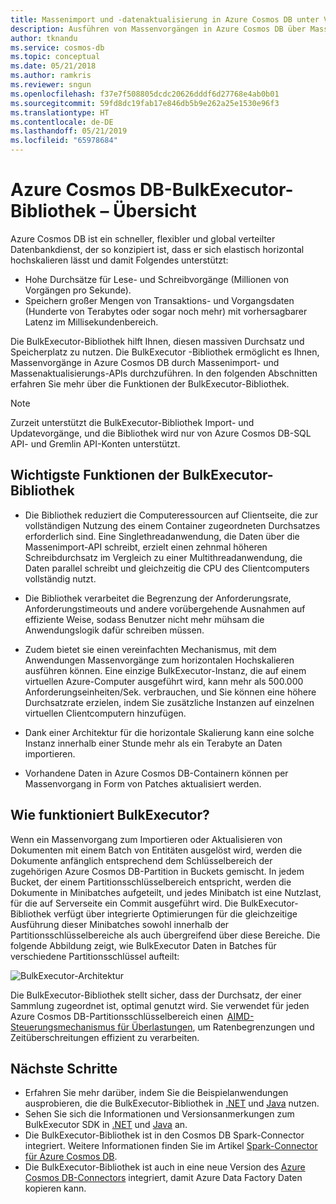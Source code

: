 ```yaml
---
title: Massenimport und -datenaktualisierung in Azure Cosmos DB unter Verwendung der BulkExecutor-Bibliothek
description: Ausführen von Massenvorgängen in Azure Cosmos DB über Massenimport- und Massenaktualisierungs-APIs, die von der BulkExecutor-Bibliothek zur Verfügung gestellt werden.
author: tknandu
ms.service: cosmos-db
ms.topic: conceptual
ms.date: 05/21/2018
ms.author: ramkris
ms.reviewer: sngun
ms.openlocfilehash: f37e7f508805dcdc20626dddf6d27768e4ab0b01
ms.sourcegitcommit: 59fd8dc19fab17e846db5b9e262a25e1530e96f3
ms.translationtype: HT
ms.contentlocale: de-DE
ms.lasthandoff: 05/21/2019
ms.locfileid: "65978684"
---
```

# <a name="azure-cosmos-db-bulk-executor-library-overview"></a>Azure Cosmos DB-BulkExecutor-Bibliothek – Übersicht
 
Azure Cosmos DB ist ein schneller, flexibler und global verteilter Datenbankdienst, der so konzipiert ist, dass er sich elastisch horizontal hochskalieren lässt und damit Folgendes unterstützt: 

* Hohe Durchsätze für Lese- und Schreibvorgänge (Millionen von Vorgängen pro Sekunde).  
* Speichern großer Mengen von Transaktions- und Vorgangsdaten (Hunderte von Terabytes oder sogar noch mehr) mit vorhersagbarer Latenz im Millisekundenbereich.  

Die BulkExecutor-Bibliothek hilft Ihnen, diesen massiven Durchsatz und Speicherplatz zu nutzen. Die BulkExecutor -Bibliothek ermöglicht es Ihnen, Massenvorgänge in Azure Cosmos DB durch Massenimport- und Massenaktualisierungs-APIs durchzuführen. In den folgenden Abschnitten erfahren Sie mehr über die Funktionen der BulkExecutor-Bibliothek. 

> [!NOTE] 
> Zurzeit unterstützt die BulkExecutor-Bibliothek Import- und Updatevorgänge, und die Bibliothek wird nur von Azure Cosmos DB-SQL API- und Gremlin API-Konten unterstützt.
 
## <a name="key-features-of-the-bulk-executor-library"></a>Wichtigste Funktionen der BulkExecutor-Bibliothek  
 
* Die Bibliothek reduziert die Computeressourcen auf Clientseite, die zur vollständigen Nutzung des einem Container zugeordneten Durchsatzes erforderlich sind. Eine Singlethreadanwendung, die Daten über die Massenimport-API schreibt, erzielt einen zehnmal höheren Schreibdurchsatz im Vergleich zu einer Multithreadanwendung, die Daten parallel schreibt und gleichzeitig die CPU des Clientcomputers vollständig nutzt.  

* Die Bibliothek verarbeitet die Begrenzung der Anforderungsrate, Anforderungstimeouts und andere vorübergehende Ausnahmen auf effiziente Weise, sodass Benutzer nicht mehr mühsam die Anwendungslogik dafür schreiben müssen.  

* Zudem bietet sie einen vereinfachten Mechanismus, mit dem Anwendungen Massenvorgänge zum horizontalen Hochskalieren ausführen können. Eine einzige BulkExecutor-Instanz, die auf einem virtuellen Azure-Computer ausgeführt wird, kann mehr als 500.000 Anforderungseinheiten/Sek. verbrauchen, und Sie können eine höhere Durchsatzrate erzielen, indem Sie zusätzliche Instanzen auf einzelnen virtuellen Clientcomputern hinzufügen.  
 
* Dank einer Architektur für die horizontale Skalierung kann eine solche Instanz innerhalb einer Stunde mehr als ein Terabyte an Daten importieren.  

* Vorhandene Daten in Azure Cosmos DB-Containern können per Massenvorgang in Form von Patches aktualisiert werden. 
 
## <a name="how-does-the-bulk-executor-operate"></a>Wie funktioniert BulkExecutor? 

Wenn ein Massenvorgang zum Importieren oder Aktualisieren von Dokumenten mit einem Batch von Entitäten ausgelöst wird, werden die Dokumente anfänglich entsprechend dem Schlüsselbereich der zugehörigen Azure Cosmos DB-Partition in Buckets gemischt. In jedem Bucket, der einem Partitionsschlüsselbereich entspricht, werden die Dokumente in Minibatches aufgeteilt, und jedes Minibatch ist eine Nutzlast, für die auf Serverseite ein Commit ausgeführt wird. Die BulkExecutor-Bibliothek verfügt über integrierte Optimierungen für die gleichzeitige Ausführung dieser Minibatches sowohl innerhalb der Partitionsschlüsselbereiche als auch übergreifend über diese Bereiche. Die folgende Abbildung zeigt, wie BulkExecutor Daten in Batches für verschiedene Partitionsschlüssel aufteilt:  

![BulkExecutor-Architektur](./media/bulk-executor-overview/bulk-executor-architecture.png)

Die BulkExecutor-Bibliothek stellt sicher, dass der Durchsatz, der einer Sammlung zugeordnet ist, optimal genutzt wird. Sie verwendet für jeden Azure Cosmos DB-Partitionsschlüsselbereich einen  [AIMD-Steuerungsmechanismus für Überlastungen](https://tools.ietf.org/html/rfc5681), um Ratenbegrenzungen und Zeitüberschreitungen effizient zu verarbeiten. 

## <a name="next-steps"></a>Nächste Schritte 
  
* Erfahren Sie mehr darüber, indem Sie die Beispielanwendungen ausprobieren, die die BulkExecutor-Bibliothek in [.NET](bulk-executor-dot-net.md) und [Java](bulk-executor-java.md) nutzen.  
* Sehen Sie sich die Informationen und Versionsanmerkungen zum BulkExecutor SDK in [.NET](sql-api-sdk-bulk-executor-dot-net.md) und [Java](sql-api-sdk-bulk-executor-java.md) an.
* Die BulkExecutor-Bibliothek ist in den Cosmos DB Spark-Connector integriert. Weitere Informationen finden Sie im Artikel [Spark-Connector für Azure Cosmos DB](spark-connector.md).  
* Die BulkExecutor-Bibliothek ist auch in eine neue Version des [Azure Cosmos DB-Connectors](https://aka.ms/bulkexecutor-adf-v2) integriert, damit Azure Data Factory Daten kopieren kann.
